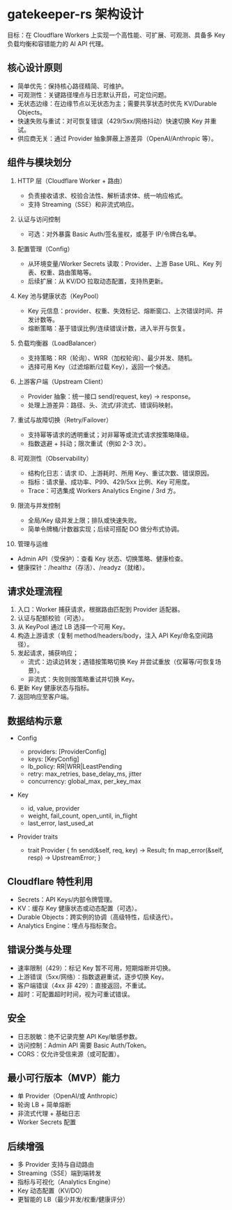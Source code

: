 # gatekeeper-rs 架构设计

目标：在 Cloudflare Workers 上实现一个高性能、可扩展、可观测、具备多 Key 负载均衡和容错能力的 AI API 代理。

## 核心设计原则
- 简单优先：保持核心路径精简、可维护。
- 可观测性：关键路径埋点与日志默认开启，可定位问题。
- 无状态边缘：在边缘节点以无状态为主；需要共享状态时优先 KV/Durable Objects。
- 快速失败与重试：对可恢复错误（429/5xx/网络抖动）快速切换 Key 并重试。
- 供应商无关：通过 Provider 抽象屏蔽上游差异（OpenAI/Anthropic 等）。

## 组件与模块划分

1. HTTP 层（Cloudflare Worker + 路由）
   - 负责接收请求、校验合法性、解析请求体、统一响应格式。
   - 支持 Streaming（SSE）和非流式响应。

2. 认证与访问控制
   - 可选：对外暴露 Basic Auth/签名鉴权，或基于 IP/令牌白名单。

3. 配置管理（Config）
   - 从环境变量/Worker Secrets 读取：Provider、上游 Base URL、Key 列表、权重、路由策略等。
   - 后续扩展：从 KV/DO 拉取动态配置，支持热更新。

4. Key 池与健康状态（KeyPool）
   - Key 元信息：provider、权重、失效标记、熔断窗口、上次错误时间、并发计数等。
   - 熔断策略：基于错误比例/连续错误计数，进入半开与恢复。

5. 负载均衡器（LoadBalancer）
   - 支持策略：RR（轮询）、WRR（加权轮询）、最少并发、随机。
   - 选择可用 Key（过滤熔断/过载 Key），返回一个候选。

6. 上游客户端（Upstream Client）
   - Provider 抽象：统一接口 send(request, key) -> response。
   - 处理上游差异：路径、头、流式/非流式、错误码映射。

7. 重试与故障切换（Retry/Failover）
   - 支持幂等请求的透明重试；对非幂等或流式请求按策略降级。
   - 指数退避 + 抖动；限次重试（例如 2-3 次）。

8. 可观测性（Observability）
   - 结构化日志：请求 ID、上游耗时、所用 Key、重试次数、错误原因。
   - 指标：请求量、成功率、P99、429/5xx 比例、Key 可用度。
   - Trace：可选集成 Workers Analytics Engine / 3rd 方。

9. 限流与并发控制
   - 全局/Key 级并发上限；排队或快速失败。
   - 简单令牌桶/计数器实现；后续可搭配 DO 做分布式协调。

10. 管理与运维
   - Admin API（受保护）：查看 Key 状态、切换策略、健康检查。
   - 健康探针：/healthz（存活）、/readyz（就绪）。

## 请求处理流程

1. 入口：Worker 捕获请求，根据路由匹配到 Provider 适配器。
2. 认证与配额校验（可选）。
3. 从 KeyPool 通过 LB 选择一个可用 Key。
4. 构造上游请求（复制 method/headers/body，注入 API Key/命名空间路径）。
5. 发起请求，捕获响应；
   - 流式：边读边转发；遇错按策略切换 Key 并尝试重放（仅幂等/可恢复场景）。
   - 非流式：失败则按策略重试并切换 Key。
6. 更新 Key 健康状态与指标。
7. 返回响应至客户端。

## 数据结构示意

- Config
  - providers: [ProviderConfig]
  - keys: [KeyConfig]
  - lb_policy: RR|WRR|LeastPending
  - retry: max_retries, base_delay_ms, jitter
  - concurrency: global_max, per_key_max

- Key
  - id, value, provider
  - weight, fail_count, open_until, in_flight
  - last_error, last_used_at

- Provider traits
  - trait Provider { fn send(&self, req, key) -> Result<Resp>; fn map_error(&self, resp) -> UpstreamError; }

## Cloudflare 特性利用
- Secrets：API Keys/内部令牌管理。
- KV：缓存 Key 健康状态或动态配置（可选）。
- Durable Objects：跨实例的协调（高级特性，后续迭代）。
- Analytics Engine：埋点与指标聚合。

## 错误分类与处理
- 速率限制（429）：标记 Key 暂不可用，短期熔断并切换。
- 上游错误（5xx/网络）：指数退避重试，逐步切换 Key。
- 客户端错误（4xx 非 429）：直接返回，不重试。
- 超时：可配置超时时间，视为可重试错误。

## 安全
- 日志脱敏：绝不记录完整 API Key/敏感参数。
- 访问控制：Admin API 需要 Basic Auth/Token。
- CORS：仅允许受信来源（或可配置）。

## 最小可行版本（MVP）能力
- 单 Provider（OpenAI/或 Anthropic）
- 轮询 LB + 简单熔断
- 非流式代理 + 基础日志
- Worker Secrets 配置

## 后续增强
- 多 Provider 支持与自动路由
- Streaming（SSE）端到端转发
- 指标与可视化（Analytics Engine）
- Key 动态配置（KV/DO）
- 更智能的 LB（最少并发/权重/健康评分）
